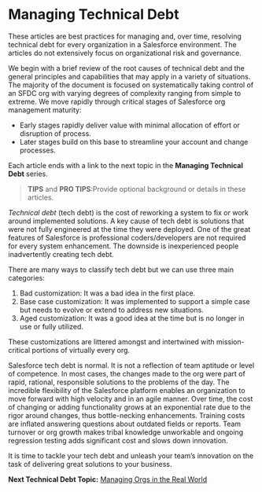# Managing Technical Debt

These articles are best practices for managing and, over time, resolving technical debt for every
organization in a Salesforce environment. The articles do not extensively focus on organizational
risk and governance.

We begin with a brief review of the root causes of technical debt and the general principles and
capabilities that may apply in a variety of situations. The majority of the document is focused on
systematically taking control of an SFDC org with varying degrees of complexity ranging from simple
to extreme. We move rapidly through critical stages of Salesforce org management maturity:

- Early stages rapidly deliver value with minimal allocation of effort or disruption of process.
- Later stages build on this base to streamline your account and change processes.

Each article ends with a link to the next topic in the **Managing Technical Debt** series.

> **TIPS** and **PRO TIPS**:Provide optional background or details in these articles.

_Technical debt_ (tech debt) is the cost of reworking a system to fix or work around implemented
solutions. A key cause of tech debt is solutions that were not fully engineered at the time they
were deployed. One of the great features of Salesforce is professional coders/developers are not
required for every system enhancement. The downside is inexperienced people inadvertently creating
tech debt.

There are many ways to classify tech debt but we can use three main categories:

1. Bad customization: It was a bad idea in the first place.
2. Base case customization: It was implemented to support a simple case but needs to evolve or
   extend to address new situations.
3. Aged customization: It was a good idea at the time but is no longer in use or fully utilized.

These customizations are littered amongst and intertwined with mission-critical portions of
virtually every org.

Salesforce tech debt is normal. It is not a reflection of team aptitude or level of competence. In
most cases, the changes made to the org were part of rapid, rational, responsible solutions to the
problems of the day. The incredible flexibility of the Salesforce platform enables an organization
to move forward with high velocity and in an agile manner. Over time, the cost of changing or adding
functionality grows at an exponential rate due to the rigor around changes, thus bottle-necking
enhancements. Training costs are inflated answering questions about outdated fields or reports. Team
turnover or org growth makes tribal knowledge unworkable and ongoing regression testing adds
significant cost and slows down innovation.

It is time to tackle your tech debt and unleash your team’s innovation on the task of delivering
great solutions to your business.

**Next Technical Debt Topic:** [Managing Orgs in the Real World](/docs/platgovsalesforce/tech_debt/tech_debt_managing_orgs.md)
